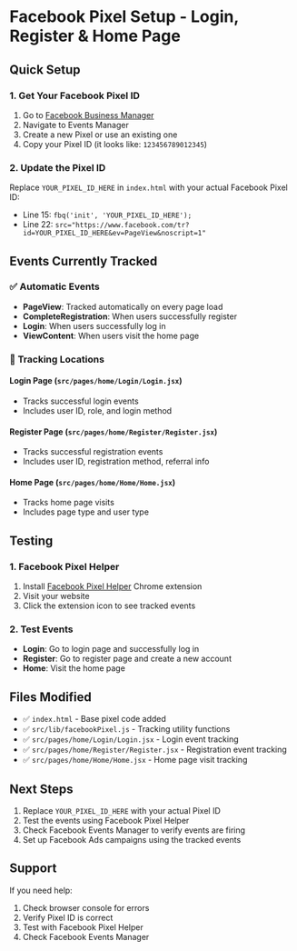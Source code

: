 # Facebook Pixel Setup - Login, Register & Home Page

## Quick Setup

### 1. Get Your Facebook Pixel ID
1. Go to [Facebook Business Manager](https://business.facebook.com/)
2. Navigate to Events Manager
3. Create a new Pixel or use an existing one
4. Copy your Pixel ID (it looks like: `123456789012345`)

### 2. Update the Pixel ID
Replace `YOUR_PIXEL_ID_HERE` in `index.html` with your actual Facebook Pixel ID:
- Line 15: `fbq('init', 'YOUR_PIXEL_ID_HERE');`
- Line 22: `src="https://www.facebook.com/tr?id=YOUR_PIXEL_ID_HERE&ev=PageView&noscript=1"`

## Events Currently Tracked

### ✅ Automatic Events
- **PageView**: Tracked automatically on every page load
- **CompleteRegistration**: When users successfully register
- **Login**: When users successfully log in
- **ViewContent**: When users visit the home page

### 📍 Tracking Locations

#### Login Page (`src/pages/home/Login/Login.jsx`)
- Tracks successful login events
- Includes user ID, role, and login method

#### Register Page (`src/pages/home/Register/Register.jsx`)
- Tracks successful registration events
- Includes user ID, registration method, referral info

#### Home Page (`src/pages/home/Home/Home.jsx`)
- Tracks home page visits
- Includes page type and user type

## Testing

### 1. Facebook Pixel Helper
1. Install [Facebook Pixel Helper](https://chrome.google.com/webstore/detail/facebook-pixel-helper/fdgfkebogiimcoedmicjlmbpobgjfmdk) Chrome extension
2. Visit your website
3. Click the extension icon to see tracked events

### 2. Test Events
- **Login**: Go to login page and successfully log in
- **Register**: Go to register page and create a new account
- **Home**: Visit the home page

## Files Modified

- ✅ `index.html` - Base pixel code added
- ✅ `src/lib/facebookPixel.js` - Tracking utility functions
- ✅ `src/pages/home/Login/Login.jsx` - Login event tracking
- ✅ `src/pages/home/Register/Register.jsx` - Registration event tracking
- ✅ `src/pages/home/Home/Home.jsx` - Home page visit tracking

## Next Steps

1. Replace `YOUR_PIXEL_ID_HERE` with your actual Pixel ID
2. Test the events using Facebook Pixel Helper
3. Check Facebook Events Manager to verify events are firing
4. Set up Facebook Ads campaigns using the tracked events

## Support

If you need help:
1. Check browser console for errors
2. Verify Pixel ID is correct
3. Test with Facebook Pixel Helper
4. Check Facebook Events Manager 